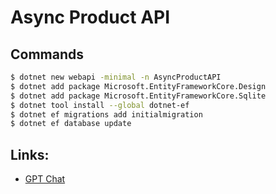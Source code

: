 # Async Product API

## Commands
```Bash
$ dotnet new webapi -minimal -n AsyncProductAPI
$ dotnet add package Microsoft.EntityFrameworkCore.Design
$ dotnet add package Microsoft.EntityFrameworkCore.Sqlite
$ dotnet tool install --global dotnet-ef
$ dotnet ef migrations add initialmigration
$ dotnet ef database update

```

## Links:
* [GPT Chat](https://chat.openai.com/chat)
